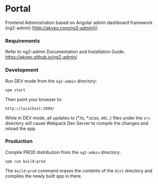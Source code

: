 # Portal
Frontend Administration based on Angular admin dashboard framework (ng2-admin) [http://akveo.com/ng2-admin]()


### Requirements

Refer to *ng2-admin* Documentation and Installation Guide: https://akveo.github.io/ng2-admin/


### Development
Run DEV mode from the `ng2-admin` directory:

```
npm start
```

Then point your browser to:
```
http://localhost:2999/
```

While in DEV mode, all updates to (*.ts, *.scss, etc..) files under the `src` directory will cause Webpack Dev Server to compile the changes and reload the app.


### Production
Compile PROD distribution from the `ng2-admin` directory:

```
npm run build:prod
```

The `build:prod` command erases the contents of the `dist` directory and compiles the newly built app in there.
